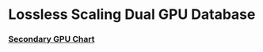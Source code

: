 # Lossless Scaling Dual GPU Database


### [Secondary GPU Chart](https://starrycat2015.github.io/dualgpu.github.io/SecondaryGPUChart/index.html)